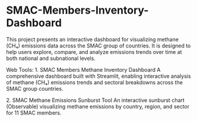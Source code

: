 # SMAC-Members-Inventory-Dashboard

This project presents an interactive dashboard for visualizing methane (CH₄) emissions data across the SMAC group of countries. It is designed to help users explore, compare, and analyze emissions trends over time at both national and subnational levels.

Web Tools:
1️. SMAC Members Methane Inventory Dashboard
A comprehensive dashboard built with Streamlit, enabling interactive analysis of methane (CH₄) emissions trends and sectoral breakdowns across the SMAC group countries.

2️. SMAC Methane Emissions Sunburst Tool
An interactive sunburst chart (Observable) visualizing methane emissions by country, region, and sector for 11 SMAC members.

